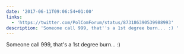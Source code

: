 ```yaml
---
date: '2017-06-11T09:06:54+01:00'
links:
  - 'https://twitter.com/PolComForum/status/873186390539988993'
description: 'Someone call 999, that''s a 1st degree burn... :) '
---
```

Someone call 999, that's a 1st degree burn... :) 
